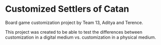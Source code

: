 # Customized Settlers of Catan
Board game customization project by Team 13, Aditya and Terence.

This project was created to be able to test the differences between customization in a digital medium vs. customization in a physical medium.
